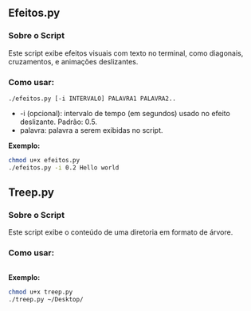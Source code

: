 ## Efeitos.py

### Sobre o Script

Este script exibe efeitos visuais com texto no terminal, como diagonais, cruzamentos, e animações deslizantes.

### Como usar:

```
./efeitos.py [-i INTERVALO] PALAVRA1 PALAVRA2..
```

* -i (opcional): intervalo de tempo (em segundos) usado no efeito deslizante. Padrão: 0.5.
* palavra: palavra a serem exibidas no script.

**Exemplo:**

```bash
chmod u+x efeitos.py
./efeitos.py -i 0.2 Hello world
```

## Treep.py

### Sobre o Script

Este script exibe o conteúdo de uma diretoria em formato de árvore.

### Como usar:

```

```

**Exemplo:**

```bash
chmod u+x treep.py
./treep.py ~/Desktop/
```